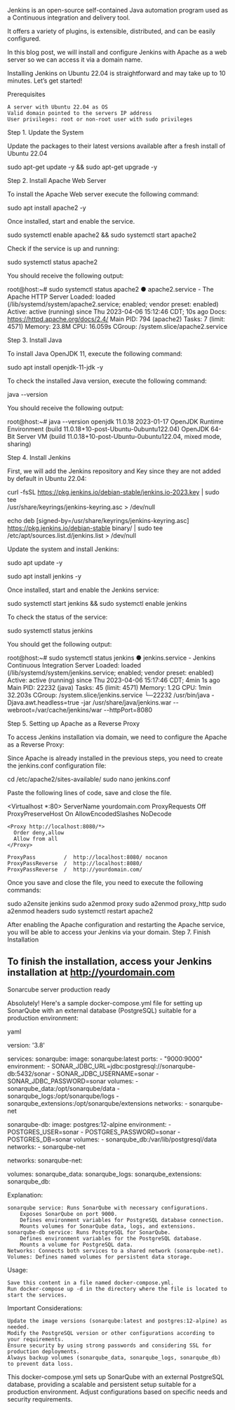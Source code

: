 Jenkins is an open-source self-contained Java automation program used as a Continuous integration and delivery tool.

It offers a variety of plugins, is extensible, distributed, and can be easily configured.

In this blog post, we will install and configure Jenkins with Apache as a web server so we can access it via a domain name.

Installing Jenkins on Ubuntu 22.04 is straightforward and may take up to 10 minutes. Let’s get started!


Prerequisites

    A server with Ubuntu 22.04 as OS
    Valid domain pointed to the servers IP address
    User privileges: root or non-root user with sudo privileges

Step 1. Update the System

Update the packages to their latest versions available after a fresh install of Ubuntu 22.04

sudo apt-get update -y && sudo apt-get upgrade -y

Step 2. Install Apache Web Server

To install the Apache Web server execute the following command:

sudo apt install apache2 -y

Once installed, start and enable the service.

sudo systemctl enable apache2 && sudo systemctl start apache2

Check if the service is up and running:

sudo systemctl status apache2

You should receive the following output:

root@host:~# sudo systemctl status apache2
● apache2.service - The Apache HTTP Server
     Loaded: loaded (/lib/systemd/system/apache2.service; enabled; vendor preset: enabled)
     Active: active (running) since Thu 2023-04-06 15:12:46 CDT; 10s ago
       Docs: https://httpd.apache.org/docs/2.4/
   Main PID: 794 (apache2)
      Tasks: 7 (limit: 4571)
     Memory: 23.8M
        CPU: 16.059s
     CGroup: /system.slice/apache2.service

Step 3. Install Java

To install Java OpenJDK 11, execute the following command:

sudo apt install openjdk-11-jdk -y

To check the installed Java version, execute the following command:

java --version

You should receive the following output:

root@host:~# java --version
openjdk 11.0.18 2023-01-17
OpenJDK Runtime Environment (build 11.0.18+10-post-Ubuntu-0ubuntu122.04)
OpenJDK 64-Bit Server VM (build 11.0.18+10-post-Ubuntu-0ubuntu122.04, mixed mode, sharing)

Step 4. Install Jenkins

First, we will add the Jenkins repository and Key since they are not added by default in Ubuntu 22.04:

curl -fsSL https://pkg.jenkins.io/debian-stable/jenkins.io-2023.key | sudo tee \
  /usr/share/keyrings/jenkins-keyring.asc > /dev/null

echo deb [signed-by=/usr/share/keyrings/jenkins-keyring.asc] \
  https://pkg.jenkins.io/debian-stable binary/ | sudo tee \
  /etc/apt/sources.list.d/jenkins.list > /dev/null

Update the system and install Jenkins:

sudo apt update -y

sudo apt install jenkins -y

Once installed, start and enable the Jenkins service:

sudo systemctl start jenkins && sudo systemctl enable jenkins

To check the status of the service:

sudo systemctl status jenkins

You should get the following output:

root@host:~# sudo systemctl status jenkins
● jenkins.service - Jenkins Continuous Integration Server
     Loaded: loaded (/lib/systemd/system/jenkins.service; enabled; vendor preset: enabled)
     Active: active (running) since Thu 2023-04-06 15:17:46 CDT; 4min 1s ago
   Main PID: 22232 (java)
      Tasks: 45 (limit: 4571)
     Memory: 1.2G
        CPU: 1min 32.203s
     CGroup: /system.slice/jenkins.service
             └─22232 /usr/bin/java -Djava.awt.headless=true -jar /usr/share/java/jenkins.war --webroot=/var/cache/jenkins/war --httpPort=8080

Step 5. Setting up Apache as a Reverse Proxy

To access Jenkins installation via domain, we need to configure the Apache as a Reverse Proxy:

Since Apache is already installed in the previous steps, you need to create the jenkins.conf configuration file:

cd /etc/apache2/sites-available/
sudo nano jenkins.conf

Paste the following lines of code, save and close the file.

<Virtualhost *:80>
    ServerName        yourdomain.com
    ProxyRequests     Off
    ProxyPreserveHost On
    AllowEncodedSlashes NoDecode

    <Proxy http://localhost:8080/*>
      Order deny,allow
      Allow from all
    </Proxy>

    ProxyPass         /  http://localhost:8080/ nocanon
    ProxyPassReverse  /  http://localhost:8080/
    ProxyPassReverse  /  http://yourdomain.com/
</Virtualhost>

Once you save and close the file, you need to execute the following commands:

sudo a2ensite jenkins
sudo a2enmod proxy
sudo a2enmod proxy_http
sudo a2enmod headers
sudo systemctl restart apache2

After enabling the Apache configuration and restarting the Apache service, you will be able to access your Jenkins via your domain.
Step 7. Finish Installation

To finish the installation, access your Jenkins installation at http://yourdomain.com
----------------------------------------------------------------------------------------------

Sonarcube server production ready 

Absolutely! Here's a sample docker-compose.yml file for setting up SonarQube with an external database (PostgreSQL) suitable for a production environment:

yaml

version: '3.8'

services:
  sonarqube:
    image: sonarqube:latest
    ports:
      - "9000:9000"
    environment:
      - SONAR_JDBC_URL=jdbc:postgresql://sonarqube-db:5432/sonar
      - SONAR_JDBC_USERNAME=sonar
      - SONAR_JDBC_PASSWORD=sonar
    volumes:
      - sonarqube_data:/opt/sonarqube/data
      - sonarqube_logs:/opt/sonarqube/logs
      - sonarqube_extensions:/opt/sonarqube/extensions
    networks:
      - sonarqube-net

  sonarqube-db:
    image: postgres:12-alpine
    environment:
      - POSTGRES_USER=sonar
      - POSTGRES_PASSWORD=sonar
      - POSTGRES_DB=sonar
    volumes:
      - sonarqube_db:/var/lib/postgresql/data
    networks:
      - sonarqube-net

networks:
  sonarqube-net:

volumes:
  sonarqube_data:
  sonarqube_logs:
  sonarqube_extensions:
  sonarqube_db:

Explanation:

    sonarqube service: Runs SonarQube with necessary configurations.
        Exposes SonarQube on port 9000.
        Defines environment variables for PostgreSQL database connection.
        Mounts volumes for SonarQube data, logs, and extensions.
    sonarqube-db service: Runs PostgreSQL for SonarQube.
        Defines environment variables for the PostgreSQL database.
        Mounts a volume for PostgreSQL data.
    Networks: Connects both services to a shared network (sonarqube-net).
    Volumes: Defines named volumes for persistent data storage.

Usage:

    Save this content in a file named docker-compose.yml.
    Run docker-compose up -d in the directory where the file is located to start the services.

Important Considerations:

    Update the image versions (sonarqube:latest and postgres:12-alpine) as needed.
    Modify the PostgreSQL version or other configurations according to your requirements.
    Ensure security by using strong passwords and considering SSL for production deployments.
    Always backup volumes (sonarqube_data, sonarqube_logs, sonarqube_db) to prevent data loss.

This docker-compose.yml sets up SonarQube with an external PostgreSQL database, providing a scalable and persistent setup suitable for a production environment. Adjust configurations based on specific needs and security requirements.
